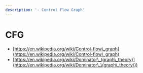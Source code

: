 ```yaml
---
description: '- Control Flow Graph'
---
```


# CFG

* [https://en.wikipedia.org/wiki/Control-flow\_graph](https://en.wikipedia.org/wiki/Control-flow\_graph)
* [https://en.wikipedia.org/wiki/Dominator\_(graph\_theory)](https://en.wikipedia.org/wiki/Dominator\_\(graph\_theory\))









